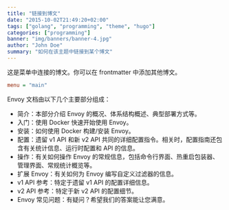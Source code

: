```yaml
---
title: "链接到博文"
date: "2015-10-02T21:49:20+02:00"
tags: ["golang", "programming", "theme", "hugo"]
categories: ["programming"]
banner: "img/banners/banner-4.jpg"
author: "John Doe"
summary: "如何在该主题中链接到某个博文"
---
```


这是菜单中连接的博文。你可以在 frontmatter 中添加其他博文。

```ini
menu = "main"
```

Envoy 文档由以下几个主要部分组成：

- 简介：本部分介绍 Envoy 的概况、体系结构概述、典型部署方式等。
- 入门：使用 Docker 快速开始使用 Envoy。
- 安装：如何使用 Docker 构建/安装 Envoy。
- 配置：遗留 v1 API 和新 v2 API 共同的详细配置指令。相关时，配置指南还包含有关统计信息、运行时配置和 API 的信息。
- 操作：有关如何操作 Envoy 的常规信息，包括命令行界面、热重启包装器、管理界面、常规统计概览等。
- 扩展 Envoy：有关如何为 Envoy 编写自定义过滤器的信息。
- v1 API 参考：特定于遗留 v1 API 的配置详细信息。
- v2 API 参考：特定于新 v2 API 的配置细节。
- Envoy 常见问题：有疑问？希望我们的答案能让您满意。